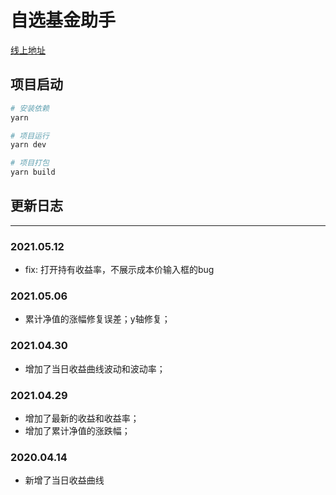 # 自选基金助手

[线上地址](http://39.100.236.137:81/)

## 项目启动
``` bash
# 安装依赖
yarn 

# 项目运行
yarn dev

# 项目打包
yarn build

```

## 更新日志
---
### 2021.05.12
* fix: 打开持有收益率，不展示成本价输入框的bug
### 2021.05.06
* 累计净值的涨幅修复误差；y轴修复； 
### 2021.04.30
* 增加了当日收益曲线波动和波动率； 
### 2021.04.29  
* 增加了最新的收益和收益率；  
* 增加了累计净值的涨跌幅；  

### 2020.04.14
* 新增了当日收益曲线